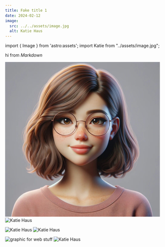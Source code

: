 ```yaml
---
title: Fake title 1
date: 2024-02-12
image: 
  src: ../../assets/image.jpg
  alt: Katie Haus
---
```

import { Image } from 'astro:assets';
import Katie from "../assets/image.jpg";

hi from *Markdown*

![Katie Haus](../../assets/image.jpg)
<Image src={Katie} alt="Katie Haus" width={500} />

![Katie Haus](/image.jpg)
<Image src="/image.jpg" alt="Katie Haus" width={500} height={500} />

![graphic for web stuff](https://astro.build/_astro/content-focused.VdVRy80q.webp)
<Image src="https://astro.build/_astro/content-focused.VdVRy80q.webp" alt="Katie Haus" width={500} height={200} />